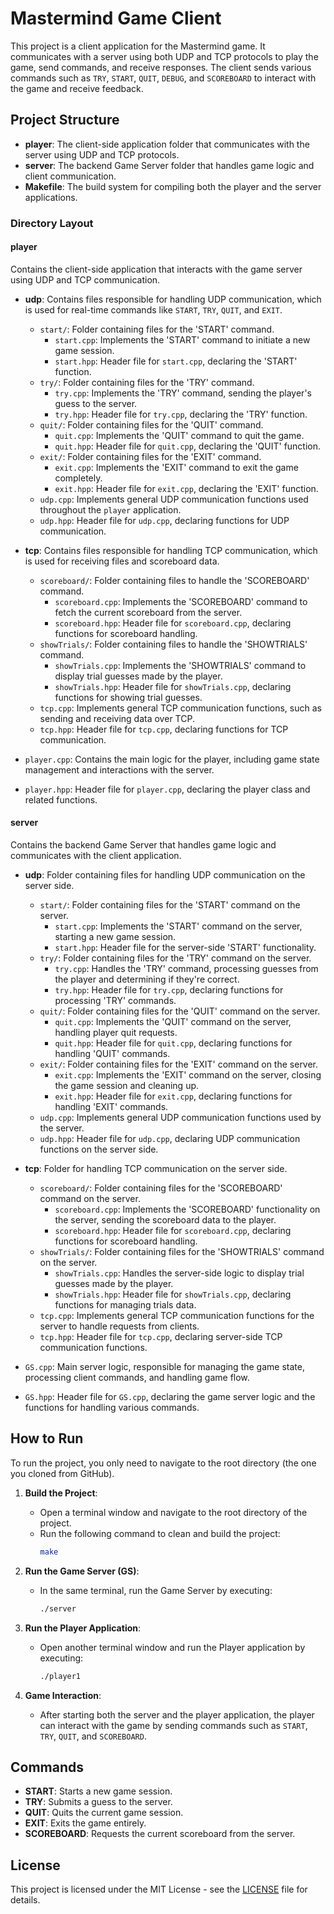 # **Mastermind Game Client**

This project is a client application for the Mastermind game. It communicates with a server using both UDP and TCP protocols to play the game, send commands, and receive responses. The client sends various commands such as `TRY`, `START`, `QUIT`, `DEBUG`, and `SCOREBOARD` to interact with the game and receive feedback.

## **Project Structure**

- **player**: The client-side application folder that communicates with the server using UDP and TCP protocols.
- **server**: The backend Game Server folder that handles game logic and client communication.
- **Makefile**: The build system for compiling both the player and the server applications.

### **Directory Layout**

#### **player**
Contains the client-side application that interacts with the game server using UDP and TCP communication.

- **udp**: Contains files responsible for handling UDP communication, which is used for real-time commands like `START`, `TRY`, `QUIT`, and `EXIT`.
    - `start/`: Folder containing files for the 'START' command.
        - `start.cpp`: Implements the 'START' command to initiate a new game session.
        - `start.hpp`: Header file for `start.cpp`, declaring the 'START' function.
    - `try/`: Folder containing files for the 'TRY' command.
        - `try.cpp`: Implements the 'TRY' command, sending the player's guess to the server.
        - `try.hpp`: Header file for `try.cpp`, declaring the 'TRY' function.
    - `quit/`: Folder containing files for the 'QUIT' command.
        - `quit.cpp`: Implements the 'QUIT' command to quit the game.
        - `quit.hpp`: Header file for `quit.cpp`, declaring the 'QUIT' function.
    - `exit/`: Folder containing files for the 'EXIT' command.
        - `exit.cpp`: Implements the 'EXIT' command to exit the game completely.
        - `exit.hpp`: Header file for `exit.cpp`, declaring the 'EXIT' function.
    - `udp.cpp`: Implements general UDP communication functions used throughout the `player` application.
    - `udp.hpp`: Header file for `udp.cpp`, declaring functions for UDP communication.
  
- **tcp**: Contains files responsible for handling TCP communication, which is used for receiving files and scoreboard data.
    - `scoreboard/`: Folder containing files to handle the 'SCOREBOARD' command.
        - `scoreboard.cpp`: Implements the 'SCOREBOARD' command to fetch the current scoreboard from the server.
        - `scoreboard.hpp`: Header file for `scoreboard.cpp`, declaring functions for scoreboard handling.
    - `showTrials/`: Folder containing files to handle the 'SHOWTRIALS' command.
        - `showTrials.cpp`: Implements the 'SHOWTRIALS' command to display trial guesses made by the player.
        - `showTrials.hpp`: Header file for `showTrials.cpp`, declaring functions for showing trial guesses.
    - `tcp.cpp`: Implements general TCP communication functions, such as sending and receiving data over TCP.
    - `tcp.hpp`: Header file for `tcp.cpp`, declaring functions for TCP communication.

- `player.cpp`: Contains the main logic for the player, including game state management and interactions with the server.
- `player.hpp`: Header file for `player.cpp`, declaring the player class and related functions.

#### **server**
Contains the backend Game Server that handles game logic and communicates with the client application.

- **udp**: Folder containing files for handling UDP communication on the server side.
    - `start/`: Folder containing files for the 'START' command on the server.
        - `start.cpp`: Implements the 'START' command on the server, starting a new game session.
        - `start.hpp`: Header file for the server-side 'START' functionality.
    - `try/`: Folder containing files for the 'TRY' command on the server.
        - `try.cpp`: Handles the 'TRY' command, processing guesses from the player and determining if they're correct.
        - `try.hpp`: Header file for `try.cpp`, declaring functions for processing 'TRY' commands.
    - `quit/`: Folder containing files for the 'QUIT' command on the server.
        - `quit.cpp`: Implements the 'QUIT' command on the server, handling player quit requests.
        - `quit.hpp`: Header file for `quit.cpp`, declaring functions for handling 'QUIT' commands.
    - `exit/`: Folder containing files for the 'EXIT' command on the server.
        - `exit.cpp`: Implements the 'EXIT' command on the server, closing the game session and cleaning up.
        - `exit.hpp`: Header file for `exit.cpp`, declaring functions for handling 'EXIT' commands.
    - `udp.cpp`: Implements general UDP communication functions used by the server.
    - `udp.hpp`: Header file for `udp.cpp`, declaring UDP communication functions on the server side.

- **tcp**: Folder for handling TCP communication on the server side.
    - `scoreboard/`: Folder containing files for the 'SCOREBOARD' command on the server.
        - `scoreboard.cpp`: Implements the 'SCOREBOARD' functionality on the server, sending the scoreboard data to the player.
        - `scoreboard.hpp`: Header file for `scoreboard.cpp`, declaring functions for scoreboard handling.
    - `showTrials/`: Folder containing files for the 'SHOWTRIALS' command on the server.
        - `showTrials.cpp`: Handles the server-side logic to display trial guesses made by the player.
        - `showTrials.hpp`: Header file for `showTrials.cpp`, declaring functions for managing trials data.
    - `tcp.cpp`: Implements general TCP communication functions for the server to handle requests from clients.
    - `tcp.hpp`: Header file for `tcp.cpp`, declaring server-side TCP communication functions.

- `GS.cpp`: Main server logic, responsible for managing the game state, processing client commands, and handling game flow.
- `GS.hpp`: Header file for `GS.cpp`, declaring the game server logic and the functions for handling various commands.

## **How to Run**

To run the project, you only need to navigate to the root directory (the one you cloned from GitHub).

1. **Build the Project**:
    - Open a terminal window and navigate to the root directory of the project.
    - Run the following command to clean and build the project:
      ```bash
      make
      ```

2. **Run the Game Server (GS)**:
    - In the same terminal, run the Game Server by executing:
      ```bash
      ./server
      ```

3. **Run the Player Application**:
    - Open another terminal window and run the Player application by executing:
      ```bash
      ./player1
      ```

4. **Game Interaction**:
    - After starting both the server and the player application, the player can interact with the game by sending commands such as `START`, `TRY`, `QUIT`, and `SCOREBOARD`.

## **Commands**

- **START**: Starts a new game session.
- **TRY**: Submits a guess to the server.
- **QUIT**: Quits the current game session.
- **EXIT**: Exits the game entirely.
- **SCOREBOARD**: Requests the current scoreboard from the server.

## **License**

This project is licensed under the MIT License - see the [LICENSE](LICENSE) file for details.
